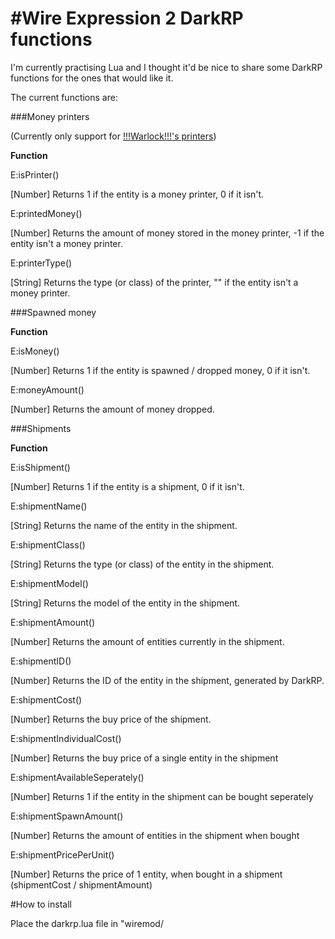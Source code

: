 #Wire Expression 2 DarkRP functions
====================================
I'm currently practising Lua and I thought it'd be nice to share some DarkRP functions for the ones that would like it.


The current functions are:

###Money printers

(Currently only support for [!!!Warlock!!!'s printers](http://steamcommunity.com/sharedfiles/filedetails/?id=105620182))

__Function__

E:isPrinter()

[Number] Returns 1 if the entity is a money printer, 0 if it isn't.


E:printedMoney()

[Number] Returns the amount of money stored in the money printer, -1 if the entity isn't a money printer.


E:printerType()

[String] Returns the type (or class) of the printer, "" if the entity isn't a money printer.


###Spawned money

__Function__

E:isMoney()

[Number] Returns 1 if the entity is spawned / dropped money, 0 if it isn't.


E:moneyAmount()

[Number] Returns the amount of money dropped.


###Shipments

__Function__

E:isShipment()

[Number] Returns 1 if the entity is a shipment, 0 if it isn't.


E:shipmentName()

[String] Returns the name of the entity in the shipment.


E:shipmentClass()

[String] Returns the type (or class) of the entity in the shipment.


E:shipmentModel()

[String] Returns the model of the entity in the shipment.


E:shipmentAmount()

[Number] Returns the amount of entities currently in the shipment.


E:shipmentID()

[Number] Returns the ID of the entity in the shipment, generated by DarkRP.


E:shipmentCost()

[Number] Returns the buy price of the shipment.


E:shipmentIndividualCost()

[Number] Returns the buy price of a single entity in the shipment


E:shipmentAvailableSeperately() 

[Number] Returns 1 if the entity in the shipment can be bought seperately


E:shipmentSpawnAmount()

[Number] Returns the amount of entities in the shipment when bought


E:shipmentPricePerUnit()

[Number] Returns the price of 1 entity, when bought in a shipment (shipmentCost / shipmentAmount)


#How to install

Place the darkrp.lua file in "wiremod/
